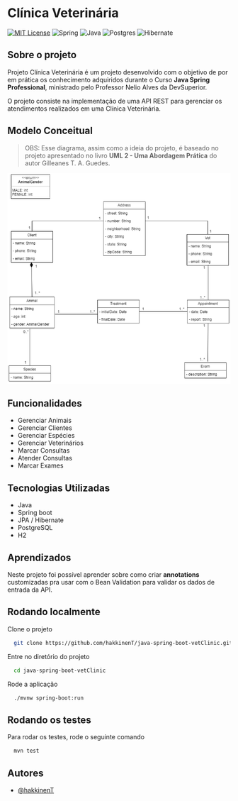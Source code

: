 # Clínica Veterinária

[![MIT License](https://img.shields.io/badge/License-MIT-green.svg?style=for-the-badge)](https://github.com/hakkinenT/java-spring-boot-vetClinic/blob/main/LICENSE) 
![Spring](https://img.shields.io/badge/spring-%236DB33F.svg?style=for-the-badge&logo=spring&logoColor=white)
![Java](https://img.shields.io/badge/java-%23ED8B00.svg?style=for-the-badge&logo=openjdk&logoColor=white)
![Postgres](https://img.shields.io/badge/postgres-%23316192.svg?style=for-the-badge&logo=postgresql&logoColor=white)
![Hibernate](https://img.shields.io/badge/Hibernate-59666C?style=for-the-badge&logo=Hibernate&logoColor=white)

## Sobre o projeto
Projeto Clínica Veterinária é um projeto desenvolvido com o objetivo de por em prática os conhecimento adquiridos durante o Curso **Java Spring Professional**, ministrado pelo Professor Nelio Alves da DevSuperior.

O projeto consiste na implementação de uma API REST para gerenciar os atendimentos realizados em uma Clínica Veterinária.

## Modelo Conceitual
> OBS: Esse diagrama, assim como a ideia do projeto, é baseado no projeto apresentado no livro **UML 2 - Uma Abordagem Prática** do autor Gilleanes T. A. Guedes.


![Modelo Conceitual](https://github.com/hakkinenT/assets/blob/master/java-spring-projects/vetClinic/diagrama-clinica-vet.png)


## Funcionalidades

- Gerenciar Animais
- Gerenciar Clientes
- Gerenciar Espécies
- Gerenciar Veterinários
- Marcar Consultas
- Atender Consultas
- Marcar Exames

## Tecnologias Utilizadas

- Java
- Spring boot
- JPA / Hibernate
- PostgreSQL
- H2

## Aprendizados

Neste projeto foi possível aprender sobre como criar **annotations** customizadas pra usar com o Bean Validation para validar os dados de entrada da API. 


## Rodando localmente

Clone o projeto

```bash
  git clone https://github.com/hakkinenT/java-spring-boot-vetClinic.git
```

Entre no diretório do projeto

```bash
  cd java-spring-boot-vetClinic
```

Rode a aplicação

```bash
  ./mvnw spring-boot:run
```


## Rodando os testes

Para rodar os testes, rode o seguinte comando

```bash
  mvn test
```


## Autores

- [@hakkinenT](https://github.com/hakkinenT)
